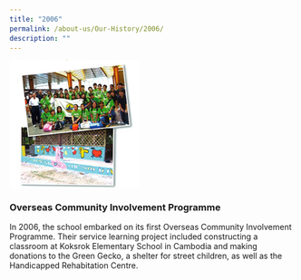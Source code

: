 ```yaml
---
title: "2006"
permalink: /about-us/Our-History/2006/
description: ""
---
```

<img src="/images/2006.jpg" style="width:45%" align="left">

<br clear="left">

### Overseas Community Involvement Programme

In 2006, the school embarked on its first Overseas Community Involvement Programme. Their service learning project included constructing a classroom at Koksrok Elementary School in Cambodia and making donations to the Green Gecko, a shelter for street children, as well as the Handicapped Rehabitation Centre.